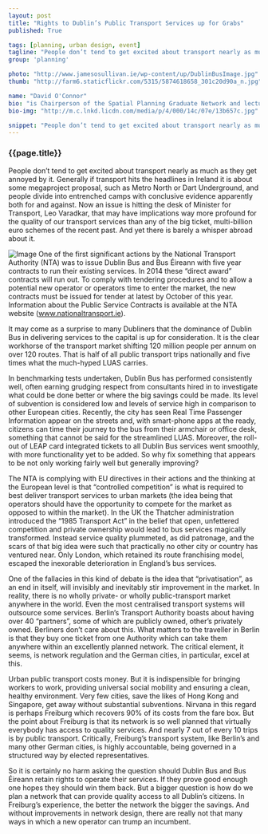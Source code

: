 ```yaml
---
layout: post
title: "Rights to Dublin’s Public Transport Services up for Grabs"
published: True

tags: [planning, urban design, event]
tagline: "People don’t tend to get excited about transport nearly as much as they get annoyed by it."
group: 'planning'

photo: "http://www.jamesosullivan.ie/wp-content/up/DublinBusImage.jpg"
thumb: "http://farm6.staticflickr.com/5315/5874618658_301c20d90a_n.jpg"

name: "David O'Connor"
bio: "is Chairperson of the Spatial Planning Graduate Network and lectures in Transport and Urban Design at DIT Environment and Planning"
bio-img: "http://m.c.lnkd.licdn.com/media/p/4/000/14c/07e/13b657c.jpg"

snippet: "People don’t tend to get excited about transport nearly as much as they get annoyed by it."
---
```


### {{page.title}}

People don’t tend to get excited about transport nearly as much as they get annoyed by it. Generally if transport hits the headlines in Ireland it is about some megaproject proposal, such as Metro North or Dart Underground, and people divide into entrenched camps with conclusive evidence apparently both for and against.  Now an issue is hitting the desk of Minister for Transport, Leo Varadkar, that may have implications way more profound for the quality of our transport services than any of the big ticket, multi-billion euro schemes of the recent past.  And yet there is barely a whisper abroad about it.

![Image](http://spatialplanning.ie/wordpress/wp-content/uploads/2011/08/smithfield-walk-1.jpg)
One of the first significant actions by the National Transport Authority (NTA) was to issue Dublin Bus and Bus Éireann with five year contracts to run their existing services.  In 2014 these “direct award” contracts will run out.  To comply with tendering procedures and to allow a potential new operator or operators time to enter the market, the new contracts must be issued for tender at latest by October of this year.  Information about the Public Service Contracts is available at the NTA website (www.nationaltransport.ie).

It may come as a surprise to many Dubliners that the dominance of Dublin Bus in delivering services to the capital is up for consideration.  It is the clear workhorse of the transport market shifting 120 million people per annum on over 120 routes.  That is half of all public transport trips nationally and five times what the much-hyped LUAS carries.

In benchmarking tests undertaken, Dublin Bus has performed consistently well, often earning grudging respect from consultants hired in to investigate what could be done better or where the big savings could be made.   Its level of subvention is considered low and levels of service high in comparison to other European cities.  Recently, the city has seen Real Time Passenger Information appear on the streets and, with smart-phone apps at the ready, citizens can time their journey to the bus from their armchair or office desk, something that cannot be said for the streamlined LUAS.  Moreover, the roll-out of LEAP card integrated tickets to all Dublin Bus services went smoothly, with more functionality yet to be added.  So why fix something that appears to be not only working fairly well but generally improving?

The NTA is complying with EU directives in their actions and the thinking at the European level is that “controlled competition” is what is required to best deliver transport services to urban markets (the idea being that operators should have the opportunity to compete for the market as opposed to within the market).  In the UK the Thatcher administration introduced the “1985 Transport Act” in the belief that open, unfettered competition and private ownership would lead to bus services magically transformed. Instead service quality plummeted, as did patronage, and the scars of that big idea were such that practically no other city or country has ventured near.  Only London, which retained its route franchising model, escaped the inexorable deterioration in England’s bus services.

One of the fallacies in this kind of debate is the idea that “privatisation”, as an end in itself, will invisibly and inevitably stir improvement in the market.  In reality, there is no wholly private- or wholly public-transport market anywhere in the world.  Even the most centralised transport systems will outsource some services.  Berlin’s Transport Authority boasts about having over 40 “partners”, some of which are publicly owned, other’s privately owned.  Berliners don’t care about this.  What matters to the traveller in Berlin is that they buy one ticket from one Authority which can take them anywhere within an excellently planned network.  The critical element, it seems, is network regulation and the German cities, in particular, excel at this.

Urban public transport costs money.  But it is indispensible for bringing workers to work, providing universal social mobility and ensuring a clean, healthy environment.  Very few cities, save the likes of Hong Kong and Singapore, get away without substantial subventions.  Nirvana in this regard is perhaps Freiburg which recovers 90% of its costs from the fare box.  But the point about Freiburg is that its network is so well planned that virtually everybody has access to quality services.  And nearly 7 out of every 10 trips is by public transport.  Critically, Freiburg’s transport system, like Berlin’s and many other German cities, is highly accountable, being governed in a structured way by elected representatives.

So it is certainly no harm asking the question should Dublin Bus and Bus Éireann retain rights to operate their services.  If they prove good enough one hopes they should win them back.  But a bigger question is how do we plan a network that can provide quality access to all Dublin’s citizens.  In Freiburg’s experience, the better the network the bigger the savings.  And without improvements in network design, there are really not that many ways in which a new operator can trump an incumbent.

